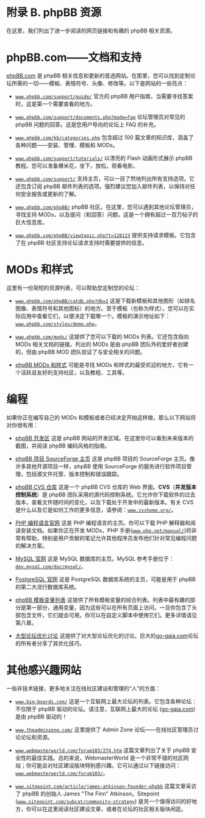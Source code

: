 # 附录 B. phpBB 资源

在这里，我们列出了进一步阅读的网页链接和有趣的 phpBB 相关资源。

# phpBB.com——文档和支持

[phpBB.com](http://phpBB.com) 是 phpBB 相关信息和更新的首选网站。在那里，您可以找到定制论坛所需的一切——模板、表情符号、头像、修改等。以下是网站的一些亮点：

+   [`www.phpbb.com/support/guide/`](http://www.phpbb.com/support/guide/) 官方的 phpBB 用户指南，当需要寻找答案时，这是第一个需要查看的地方。

+   [`www.phpbb.com/support/documents.php?mode=faq`](http://www.phpbb.com/support/documents.php?mode=faq) 论坛管理员对常见的 phpBB 问题的回答。这是您用户导向的论坛上 FAQ 的补充。

+   [`www.phpbb.com/kb/categories.php`](http://www.phpbb.com/kb/categories.php) 包含超过 100 篇文章的知识库，涵盖了各种问题——安装、管理、模板和 MODs。

+   [`www.phpbb.com/support/tutorials/`](http://www.phpbb.com/support/tutorials/) 以漂亮的 Flash 动画形式展示 phpBB 教程。您可以准备爆米花，坐下，放松，观看电影。

+   [`www.phpbb.com/support/`](http://www.phpbb.com/support/) 支持主页，可以一目了然地列出所有支持选项。它还包含订阅 phpBB 邮件列表的选项。强烈建议您加入邮件列表，以保持对任何安全报告或更新的了解。

+   [`www.phpbb.com/phpBB/`](http://www.phpbb.com/phpBB/) phpBB 社区。在这里，您可以遇到其他论坛管理员，寻找支持 MODs，以及提问（和回答）问题。这是一个拥有超过一百万帖子的巨大信息库。

+   [`www.phpbb.com/phpBB/viewtopic.php?t=128123`](http://www.phpbb.com/phpBB/viewtopic.php?t=128123) 提供支持请求模板。它包含了在 phpBB 社区支持论坛请求支持时需要提供的信息。

# MODs 和样式

这里有一份简短的资源列表，可以帮助您定制您的论坛：

+   [`www.phpbb.com/phpBB/catdb.php?db=2`](http://www.phpbb.com/phpBB/catdb.php?db=2) 这是下载新模板和其他图形（如排名图像、表情符号和其他图标）的地方。至于模板（也称为样式），您可以在实际应用中查看它们，以便决定下载哪一个。模板的演示地址如下：[`www.phpbb.com/styles/demo.php`](http://www.phpbb.com/styles/demo.php)。

+   [`www.phpbb.com/mods/`](http://www.phpbb.com/mods/) 这提供了您可以下载的 MODs 列表。它还包含指向 MODs 相关文档的链接。列出的 MODs 是由 phpBB 团队外的爱好者创建的，但由 phpBB MOD 团队验证了与安全相关的问题。

+   [phpBB MODs 和样式](http://www.phpbbhacks.com) 可能是寻找 MODs 和样式的最受欢迎的地方，它有一个活跃且友好的支持社区，以及教程、工具等。

# 编程

如果你正在编写自己的 MODs 和模板或者已经决定开始这样做，那么以下网站将对你很有用：

+   [phpBB 开发区](http://area51.phpbb.com/) 这是 phpBB 网站的开发区域。在这里你可以看到未来版本的截图，并阅读 phpBB 编码风格的指南。

+   [phpBB 项目 SourceForge 主页](http://sourceforge.net/projects/phpbb/) 这是 phpBB 项目的 SourceForge 主页。像许多其他开源项目一样，phpBB 使用 SourceForge 的服务进行软件项目管理，包括源文件托管、版本控制和错误跟踪。

+   [phpBB CVS 仓库](http://cvs.sourceforge.net/viewcvs.py/phpbb/phpBB2/) 这是一个 phpBB CVS 仓库的 Web 界面。**CVS**（**并发版本控制系统**）是 phpBB 团队采用的源代码控制系统。它允许你下载软件的过去版本，查看文件随时间的变化，以及下载处于开发中的最新版本。有关 CVS 是什么以及它是如何工作的更多信息，请参阅：[`www.cvshome.org/`](http://https://www.cvshome.org/)。

+   [PHP 编程语言官网](http://www.php.net) 这是 PHP 编程语言的主页。你可以下载 PHP 解释器和阅读安装文档。如果你正在开发 MODs，PHP 手册([`www.php.net/manual/`](http://www.php.net/manual/))将非常有帮助，特别是用户贡献的笔记允许其他程序员发布他们针对常见编程问题的解决方案。

+   [MySQL 官网](http://www.mysql.com) 这是 MySQL 数据库的主页。MySQL 参考手册位于：[`dev.mysql.com/doc/mysql/`](http://dev.mysql.com/doc/mysql/)。

+   [PostgreSQL 官网](http://www.postgresql.org/) 这是 PostgreSQL 数据库系统的主页，可能是用于 phpBB 的第二大流行数据库系统。

+   [phpBB 模板变量列表](http://www.phpbb.com/styles/listvars.php) 这提供了所有模板变量的综合列表。列表中最有趣的部分是第一部分，通用变量，因为这些可以在所有页面上访问。一旦你包含了头部包含文件，它们就会可用，你可以在自定义脚本中使用它们。更多详情请见第八章。

+   [大型论坛优化讨论](http://www.phpbb.com/phpBB/viewtopic.php?t=135383) 这提供了对大型论坛优化的讨论。巨大的[go-gaia.com](http://go-gaia.com)论坛的所有者分享了其优化技巧。

# 其他感兴趣网站

一些非技术链接，更多地关注在线社区建设和管理的“人”的方面：

+   [`www.big-boards.com/`](http://www.big-boards.com/) 这是一个互联网上最大论坛的列表。它包含各种论坛：不仅限于 phpBB 驱动的论坛。请注意，互联网上最大的论坛 ([go-gaia.com](http://go-gaia.com)) 是由 phpBB 驱动的！

+   [`www.theadminzone.com/`](http://www.theadminzone.com/) 这里提供了 Admin Zone 论坛——在线社区管理员讨论论坛和资源。

+   [`www.webmasterworld.com/forum103/274.htm`](http://www.webmasterworld.com/forum103/274.htm) 这篇文章列出了关于 phpBB 安全性的最佳实践。总的来说，WebmasterWorld 是一个非常不错的社区网站；你可能会对社区建设版块特别感兴趣。它可以通过以下链接访问：[`www.webmasterworld.com/forum103/`](http://www.webmasterworld.com/forum103/)。

+   [`www.sitepoint.com/article/james-atkinson-founder-phpbb`](http://www.sitepoint.com/article/james-atkinson-founder-phpbb) 这篇文章采访了 phpBB 的创始人 James "The Finn" Atkinson。Sitepoint ([`www.sitepoint.com/subcat/community-strategy`](http://www.sitepoint.com/subcat/community-strategy)) 是另一个值得访问的好地方，你可以在这里阅读社区建设文章，或者在论坛的社区相关版块闲逛。
